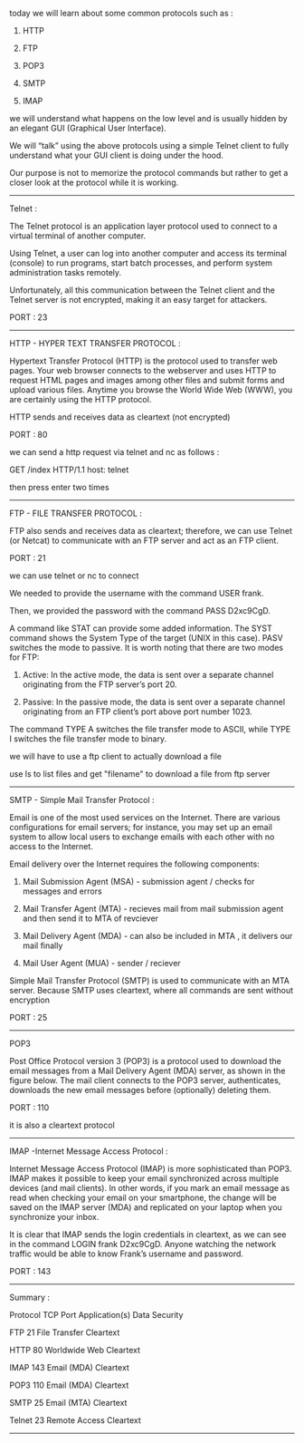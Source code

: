 today we will learn about some common protocols such as : 

1. HTTP

2. FTP 

3. POP3

4. SMTP

5. IMAP

we will understand what happens on the low level and is usually hidden by an elegant GUI (Graphical User Interface). 

We will “talk” using the above protocols using a simple Telnet client to fully understand what your GUI client is doing under the hood. 

Our purpose is not to memorize the protocol commands but rather to get a closer look at the protocol while it is working.

--------

Telnet : 

The Telnet protocol is an application layer protocol used to connect to a virtual terminal of another computer.

Using Telnet, a user can log into another computer and access its terminal (console) to run programs, start batch processes, and perform system administration tasks remotely.

Unfortunately, all this communication between the Telnet client and the Telnet server is not encrypted, making it an easy target for attackers.

PORT : 23

-------

HTTP - HYPER TEXT TRANSFER PROTOCOL : 

Hypertext Transfer Protocol (HTTP) is the protocol used to transfer web pages. Your web browser connects to the webserver and uses HTTP to request HTML pages and images among other files and submit forms and upload various files. Anytime you browse the World Wide Web (WWW), you are certainly using the HTTP protocol.

HTTP sends and receives data as cleartext (not encrypted)

PORT : 80 

we can send a http request via telnet and nc as follows : 

GET /index HTTP/1.1
host: telnet 

then press enter two times 

-------

FTP - FILE TRANSFER PROTOCOL : 

FTP also sends and receives data as cleartext; therefore, we can use Telnet (or Netcat) to communicate with an FTP server and act as an FTP client.

PORT : 21

we can use telnet or nc to connect 

We needed to provide the username with the command USER frank.

Then, we provided the password with the command PASS D2xc9CgD.

A command like STAT can provide some added information. The SYST command shows the System Type of the target (UNIX in this case). PASV switches the mode to passive. It is worth noting that there are two modes for FTP:

1. Active: In the active mode, the data is sent over a separate channel originating from the FTP server’s port 20.

2. Passive: In the passive mode, the data is sent over a separate channel originating from an FTP client’s port above port number 1023.

The command TYPE A switches the file transfer mode to ASCII, while TYPE I switches the file transfer mode to binary.

we will have to use a ftp client to actually download a file 

use ls to list files and get "filename" to download a file from ftp server 

-------

SMTP - Simple Mail Transfer Protocol : 


Email is one of the most used services on the Internet. There are various configurations for email servers; for instance, you may set up an email system to allow local users to exchange emails with each other with no access to the Internet.

Email delivery over the Internet requires the following components:

1. Mail Submission Agent (MSA) - submission agent / checks for messages and errors 

2. Mail Transfer Agent (MTA) - recieves mail from mail submission agent and then send it to MTA of revciever 

3. Mail Delivery Agent (MDA) - can also be included in MTA , it delivers our mail finally 

4. Mail User Agent (MUA) - sender / reciever 

Simple Mail Transfer Protocol (SMTP) is used to communicate with an MTA server. Because SMTP uses cleartext, where all commands are sent without encryption

PORT : 25 

------

POP3

Post Office Protocol version 3 (POP3) is a protocol used to download the email messages from a Mail Delivery Agent (MDA) server, as shown in the figure below. The mail client connects to the POP3 server, authenticates, downloads the new email messages before (optionally) deleting them.

PORT : 110

it is also a cleartext protocol 

------

IMAP -Internet Message Access Protocol : 

Internet Message Access Protocol (IMAP) is more sophisticated than POP3. IMAP makes it possible to keep your email synchronized across multiple devices (and mail clients). In other words, if you mark an email message as read when checking your email on your smartphone, the change will be saved on the IMAP server (MDA) and replicated on your laptop when you synchronize your inbox.

It is clear that IMAP sends the login credentials in cleartext, as we can see in the command LOGIN frank D2xc9CgD. Anyone watching the network traffic would be able to know Frank’s username and password.

PORT : 143

-----------

Summary : 

Protocol	  TCP Port	         Application(s)	   Data Security

FTP	            21	             File Transfer	   Cleartext

HTTP	        80	             Worldwide Web	   Cleartext

IMAP	       143	             Email (MDA)	   Cleartext

POP3	       110	             Email (MDA)	   Cleartext

SMTP	        25	             Email (MTA)	   Cleartext

Telnet	        23	             Remote Access	   Cleartext

--------
  





